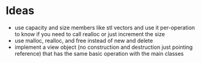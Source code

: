 # Ideas
- use capacity and size members like stl vectors and use it per-operation to know if you need to call realloc or just increment the size
- use malloc, realloc, and free instead of new and delete
- implement a view object (no construction and destruction just pointing reference) that has the same basic operation with the main classes

